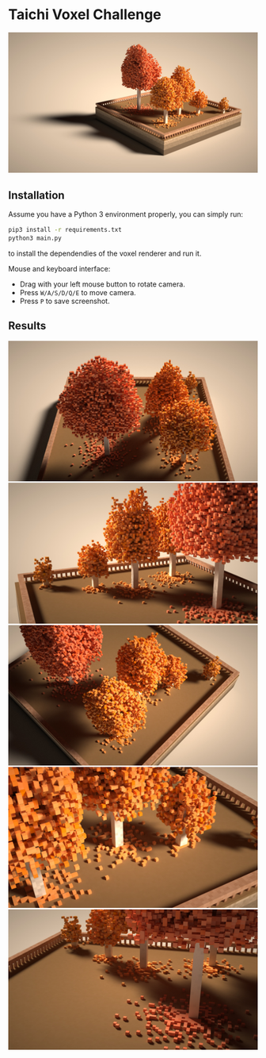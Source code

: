# Taichi Voxel Challenge

![](./view1.jpg)

## Installation

Assume you have a Python 3 environment properly, you can simply run:

```sh
pip3 install -r requirements.txt
python3 main.py
```

to install the dependendies of the voxel renderer and run it.

Mouse and keyboard interface:

+ Drag with your left mouse button to rotate camera.
+ Press `W/A/S/D/Q/E` to move camera.
+ Press `P` to save screenshot.

## Results
![](./view2.jpg)
![](./view3.jpg)
![](./view4.jpg)
![](./view5.jpg)
![](./view6.jpg)
